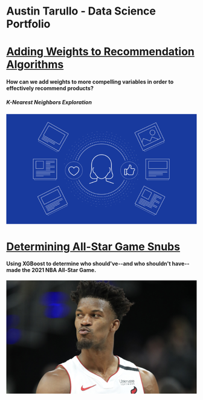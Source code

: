 # Austin Tarullo - Data Science Portfolio

# [Adding Weights to Recommendation Algorithms](https://github.com/atarullo/Austin_Tarullo_Portfolio)
#### How can we add weights to more compelling variables in order to effectively recommend products?
##### K-Nearest Neighbors Exploration

![](/images/rec_image.png)


# [Determining All-Star Game Snubs](https://github.com/atarullo/Austin_Tarullo_Portfolio)
#### Using XGBoost to determine who should've--and who shouldn't have--made the 2021 NBA All-Star Game.

![](/images/jb.jpg)
